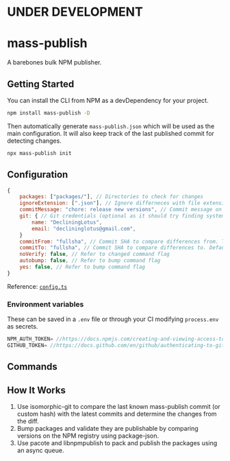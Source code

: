 # UNDER DEVELOPMENT

# mass-publish

A barebones bulk NPM publisher.

## Getting Started

You can install the CLI from NPM as a devDependency for your project.

```bash
npm install mass-publish -D
```

Then automatically generate `mass-publish.json` which will be used as the main configuration. It will also keep track of the last published commit for detecting changes.

```bash
npx mass-publish init
```

## Configuration

```js
{
    packages: ["packages/"], // Directories to check for changes
    ignoreExtension: [".json"], // Ignore differneces with file extension of a certain type (Optional)
    commitMessage: "chore: release new versions", // Commit message on publish
    git: { // Git credentials (optional as it should try finding system gitconfig)
        name: "DecliningLotus",
        email: "declininglotus@gmail.com",
    }
    commitFrom: "fullsha", // Commit SHA to compare differences from. This is automatically updated on every publish.
    commitTo: "fullsha", // Commit SHA to compare differences to. Default is the head commit (Optional)
    noVerify: false, // Refer to changed command flag
    autobump: false, // Refer to bump command flag
    yes: false, // Refer to bump command flag
}
```

Reference: [`config.ts`](https://github.com/fontsource/mass-publish/blob/main/src/changed/interfaces/config.ts)

### Environment variables

These can be saved in a `.env` file or through your CI modifying `process.env` as secrets.

```js
NPM_AUTH_TOKEN= //https://docs.npmjs.com/creating-and-viewing-access-tokens
GITHUB_TOKEN= //https://docs.github.com/en/github/authenticating-to-github/keeping-your-account-and-data-secure/creating-a-personal-access-token
```

## Commands

## How It Works

1. Use isomorphic-git to compare the last known mass-publish commit (or custom hash) with the latest commits and determine the changes from the diff.
2. Bump packages and validate they are publishable by comparing versions on the NPM registry using package-json.
3. Use pacote and libnpmpublish to pack and publish the packages using an async queue.
